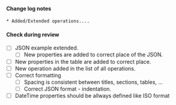 #### Change log notes 

```
* Added/Extended operations....
```

#### Check during review

- [ ] JSON example extended.
  - [ ] New properties are added to correct place of the JSON.
- [ ] New properties in the table are added to correct place.  
- [ ] New operation added in the list of all operations.
- [ ] Correct formatting
  - [ ] Spacing is consistent between titles, sections, tables, ...
  - [ ] Correct JSON format - indentation.
- [ ] DateTime properties should be allways defined like ISO format
